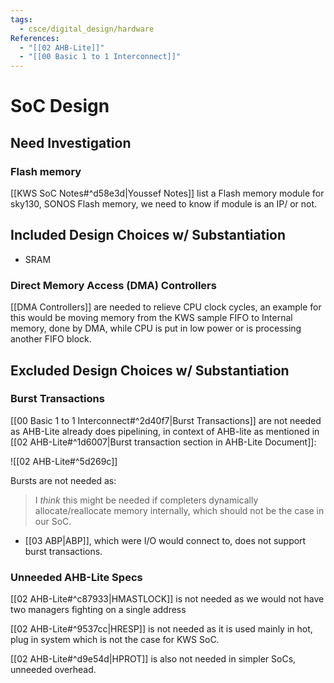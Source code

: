 ```yaml
---
tags:
  - csce/digital_design/hardware
References:
  - "[[02 AHB-Lite]]"
  - "[[00 Basic 1 to 1 Interconnect]]"
---
```

# SoC Design

## Need Investigation

### Flash memory
[[KWS SoC Notes#^d58e3d|Youssef Notes]] list a Flash memory module for sky130, SONOS Flash memory, we need to know if module is an IP/ or not.

## Included Design Choices w/ Substantiation

- SRAM
### Direct Memory Access (DMA) Controllers

[[DMA Controllers]] are needed to relieve CPU clock cycles, an example for this would be moving memory from the KWS sample FIFO to Internal memory, done by DMA, while CPU is put in low power or is processing another FIFO block.

## Excluded Design Choices w/ Substantiation
### Burst Transactions

[[00 Basic 1 to 1 Interconnect#^2d40f7|Burst Transactions]] are not needed as AHB-Lite already does pipelining, in context of AHB-lite as mentioned in [[02 AHB-Lite#^1d6007|Burst transaction section in AHB-Lite Document]]:

![[02 AHB-Lite#^5d269c]]


Bursts are not needed as: 
> I _think_ this might be needed if completers dynamically allocate/reallocate memory internally, which should not be the case in our SoC.
- [[03 ABP|ABP]], which were I/O would connect to, does not support burst transactions.


### Unneeded AHB-Lite Specs

[[02 AHB-Lite#^c87933|HMASTLOCK]] is not needed as we would not have two managers fighting on a single address

[[02 AHB-Lite#^9537cc|HRESP]] is not needed as it is used mainly in hot, plug in system which is not the case for KWS SoC.

[[02 AHB-Lite#^d9e54d|HPROT]] is also not needed in simpler SoCs, unneeded overhead.


